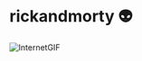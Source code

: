 # rickandmorty 👽
![InternetGIF](https://user-images.githubusercontent.com/99292913/213897802-5e9e97bf-6408-41e7-b3f9-43653710a6ac.gif)
